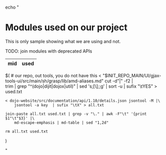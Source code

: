 echo "

# Modules used on our project

This is only sample showing what we are using and not.

TODO: join modules with deprecated APIs

| mid | used |
|-----|------|
$(
	# our repo, out tools, you do not have this
	< "$INIT_REPO_MAIN/UI/gjax-tools-ui/src/main/sh/grasp/lib/amd-aliases.md" cut -d"|" -f2 |\
		trim | grep "^\(dojo\|dijit\|dojox\|util\)" | sed 's;[\\]_;_;g' | sort -u | sufix "\tYES" > used.txt

	< dojo-website/src/documentation/api/1.10/details.json jsontool -M |\
		jsontool -a key  | sufix "\tX" > all.txt

	join-paste all.txt used.txt | grep -v "\." | awk -F"\t" '{print $1"\t"$3}' |\
		md-escape-emphasis | md-table | sed "1,2d"

	rm all.txt used.txt
)


"